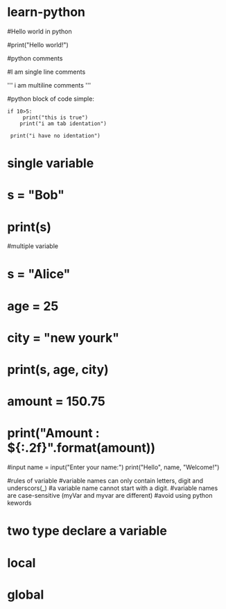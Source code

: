# learn-python

#Hello world in python

#print("Hello world!")

#python comments 

#I am single line comments

'''
i
 am
   multiline
 comments
'''

#python block of code simple:
```
if 10>5:
     print("this is true")
    print("i am tab identation")

 print("i have no identation")
```

# single variable
# s = "Bob"
# print(s)

#multiple variable 
# s = "Alice"
# age = 25
# city = "new yourk"
# print(s, age, city)

# amount = 150.75
# print("Amount : ${:.2f}".format(amount))


#input
name = input("Enter your name:")
print("Hello", name, "Welcome!")


#rules of variable
#variable names can only contain letters, digit and underscors(_)
#a variable name cannot start with a digit.
#variable names are case-sensitive (myVar and myvar are different)
#avoid using python kewords

# two type declare a variable
# local 
# global

